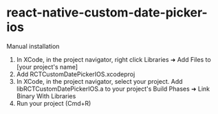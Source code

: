 # react-native-custom-date-picker-ios

Manual installation

1. In XCode, in the project navigator, right click Libraries ➜ Add Files to [your project's name]
2. Add RCTCustomDatePickerIOS.xcodeproj
3. In XCode, in the project navigator, select your project. Add libRCTCustomDatePickerIOS.a to your project's Build Phases ➜ Link Binary With Libraries
4. Run your project (Cmd+R)
